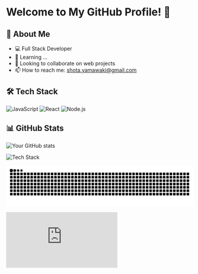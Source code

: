 # Welcome to My GitHub Profile! 👋

## 🚀 About Me
- 💻 Full Stack Developer
- 🌱 Learning ...
- 👯 Looking to collaborate on web projects
- 📫 How to reach me: shota.yamawaki@gmail.com

## 🛠️ Tech Stack
![JavaScript](https://img.shields.io/badge/-JavaScript-F7DF1E?logo=javascript&logoColor=black)
![React](https://img.shields.io/badge/-React-61DAFB?logo=react&logoColor=black)
![Node.js](https://img.shields.io/badge/-Node.js-339933?logo=node.js&logoColor=white)

## 📊 GitHub Stats
![Your GitHub stats](https://github-readme-stats.vercel.app/api?username=yourusername&show_icons=true&theme=radical)

![Tech Stack](https://skillicons.dev/icons?i=js,typescript,react,nodejs,python,docker)

![](https://raw.githubusercontent.com/imshota1009/imshota1009/output/github-contribution-grid-snake.svg)

![](https://github-stats-evirunurm.vercel.app/api/languages.js?username=imshota1009)

